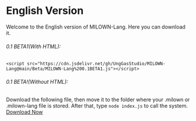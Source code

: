 # English Version
Welcome to the English version of MILOWN-Lang. Here you can download it.
###### 0.1 BETA1(With HTML):
```
<script src="https://cdn.jsdelivr.net/gh/UngGasStudio/MILOWN-Lang@main/Beta/MILOWN-Lang%200.1BETA1.js"></script>
```
###### 0.1 BETA!(Without HTML):
Download the following file, then move it to the folder where your .milown or .milown-lang file is stored. After that, type ```node index.js``` to call the system.
[Download Now](https://www.mediafire.com/file/9mmiy6slg4pumx3/index.js/file)
